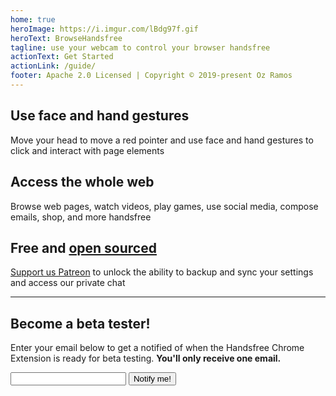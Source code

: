 ```yaml
---
home: true
heroImage: https://i.imgur.com/lBdg97f.gif
heroText: BrowseHandsfree
tagline: use your webcam to control your browser handsfree
actionText: Get Started
actionLink: /guide/
footer: Apache 2.0 Licensed | Copyright © 2019-present Oz Ramos
---
```


<!-- Features section -->
<div class="features">
  <div class="feature">
    <h2>Use face and hand gestures</h2>
    <p>Move your head to move a red pointer and use face and hand gestures to click and interact with page elements</p>
  </div>
  <div class="feature">
    <h2>Access the whole web</h2>
    <p>Browse web pages, watch videos, play games, use social media, compose emails, shop, and more handsfree</p>
  </div>
  <div class="feature">
    <h2>Free and <a href="https://github.com/handsfreejs/browsehandsfree.com">open sourced</a></h2>
    <p><a href="https://patreon.com/handsfreeJS">Support us Patreon</a> to unlock the ability to backup and sync your settings and access our private chat</p>
  </div>
</div>

---

<div class="card">
  <h2>Become a beta tester!</h2>

  <p>Enter your email below to get a notified of when the Handsfree Chrome Extension is ready for beta testing. <strong>You'll only receive one email.</strong></p>

  <!-- Mailchimp -->
  <form action="https://handsfree.us4.list-manage.com/subscribe/post?u=68fc2805161cded43e4f479fb&amp;id=d3a6b8610f" method="post">
    <div class="input-button-pair">
      <input type="email" name="EMAIL" label="Enter your email">
      <button type="submit" name="subscribe" value="Subscribe"> Notify me!</button>
    </div>
    <div style="position: absolute; left: -5000px;" aria-hidden="true"><input type="text" name="b_68fc2805161cded43e4f479fb_d3a6b8610f" tabindex="-1" value=""></div>
  </form>
</div>
